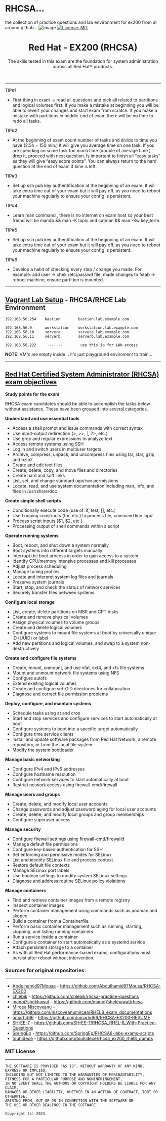 # RHCSA...
the collection of practice questions and lab environment for ex200 from all around github...
![image](repo-img/redhat.png)
[![License: MIT](https://img.shields.io/badge/License-MIT-blue.svg)](https://opensource.org/licenses/MIT "MIT License")

<p align="center">
  <h1 align="center">Red Hat - EX200 (RHCSA)</h1>
  <p align="center">The skills tested in this exam are the foundation for system administration across all Red Hat® products.</p>
  <br />
</p>

---
TIP#1

- First thing in exam -> read all questions and pick all related to partitions and logical volumes first. If you make a mistake at beginning you will be able to revert your changes and start exam from scratch. If you make a mistake with partitions in middle-end of exam there will be no time to redo all tasks.

TIP#2

- At the beginning of exam count number of tasks and divide to time you have (2.5h = 150 min.) it will give you average time on one task. If you are spending on some task too much time (double of average time ) drop it, proceed with next question. Is important to finish all “easy tasks” as they will give “easy score points”. You can always return to the hard question at the end of exam if time is left.

TIP#3

- Set up ssh pub key authentification at the beginning of an exam. It will take extra time out of your exam but it will pay off, as you need to reboot your machine regularly to ensure your config is persistent.

TIP#4

- Learn man command , there is no internet on exam host so your best friend will be mandb && man -K topic and catman && man -Kw key_term.

TIP#5

- Set up ssh pub key authentification at the beginning of an exam. It will take extra time out of your exam but it will pay off, as you need to reboot your machine regularly to ensure your config is persistent.

TIP#6

- Develop a habit of checking every step / change you made. For example: add user -> chek /etc/passwd file, made changes to fstab -> reboot machine, ensure partition is mounted.

---
## [**Vagrant Lab Setup**](VagrantPlayground/README.md) - RHCSA/RHCE Lab Environment

```
192.168.56.254    bastion        bastion.lab.example.com

192.168.56.9      workstation    workstation.lab.example.com
192.168.56.10     servera        servera.lab.example.com
192.168.56.11     serverb        serverb.lab.example.com

192.168.56.222     ·······        use this ip for LAN access 
```
**NOTE**: VM's are empty inside... it's just playground enviroment to train...

---

## [**Red Hat Certified System Administrator (RHCSA)** exam objectives](https://www.redhat.com/en/services/training/ex200-red-hat-certified-system-administrator-rhcsa-exam?section=objectives)


**Study points for the exam**

RHCSA exam candidates should be able to accomplish the tasks below without assistance. These have been grouped into several categories.


**Understand and use essential tools**
- Access a shell prompt and issue commands with correct syntax
- Use input-output redirection (>, >>, |, 2>, etc.)
- Use grep and regular expressions to analyze text
- Access remote systems using SSH
- Log in and switch users in multiuser targets
- Archive, compress, unpack, and uncompress files using tar, star, gzip, and bzip2
- Create and edit text files
- Create, delete, copy, and move files and directories
- Create hard and soft links
- List, set, and change standard ugo/rwx permissions
- Locate, read, and use system documentation including man, info, and files in /usr/share/doc

**Create simple shell scripts**
- Conditionally execute code (use of: if, test, [], etc.)
- Use Looping constructs (for, etc.) to process file, command line input
- Process script inputs ($1, $2, etc.)
- Processing output of shell commands within a script

**Operate running systems**
- Boot, reboot, and shut down a system normally
- Boot systems into different targets manually
- Interrupt the boot process in order to gain access to a system
- Identify CPU/memory intensive processes and kill processes
- Adjust process scheduling
- Manage tuning profiles
- Locate and interpret system log files and journals
- Preserve system journals
- Start, stop, and check the status of network services
- Securely transfer files between systems

**Configure local storage**
- List, create, delete partitions on MBR and GPT disks
- Create and remove physical volumes
- Assign physical volumes to volume groups
- Create and delete logical volumes
- Configure systems to mount file systems at boot by universally unique ID (UUID) or label
- Add new partitions and logical volumes, and swap to a system non-destructively

**Create and configure file systems**
- Create, mount, unmount, and use vfat, ext4, and xfs file systems
- Mount and unmount network file systems using NFS
- Configure autofs
- Extend existing logical volumes
- Create and configure set-GID directories for collaboration
- Diagnose and correct file permission problems

**Deploy, configure, and maintain systems**
- Schedule tasks using at and cron
- Start and stop services and configure services to start automatically at boot
- Configure systems to boot into a specific target automatically
- Configure time service clients
- Install and update software packages from Red Hat Network, a remote repository, or from the local file system
- Modify the system bootloader

**Manage basic networking**
- Configure IPv4 and IPv6 addresses
- Configure hostname resolution
- Configure network services to start automatically at boot
- Restrict network access using firewall-cmd/firewall

**Manage users and groups**
- Create, delete, and modify local user accounts
- Change passwords and adjust password aging for local user accounts
- Create, delete, and modify local groups and group memberships
- Configure superuser access

**Manage security**
- Configure firewall settings using firewall-cmd/firewalld
- Manage default file permissions
- Configure key-based authentication for SSH
- Set enforcing and permissive modes for SELinux
- List and identify SELinux file and process context
- Restore default file contexts
- Manage SELinux port labels
- Use boolean settings to modify system SELinux settings
- Diagnose and address routine SELinux policy violations

**Manage containers**
- Find and retrieve container images from a remote registry
- Inspect container images
- Perform container management using commands such as podman and skopeo
- Build a container from a Containerfile
- Perform basic container management such as running, starting, stopping, and listing running containers
- Run a service inside a container
- Configure a container to start automatically as a systemd service
- Attach persistent storage to a container
- As with all Red Hat performance-based exams, configurations must persist after reboot without intervention.

### Sources for original repositories:

---
- [Abdulhamid97Mousa](https://github.com/Abdulhamid97Mousa) - https://github.com/Abdulhamid97Mousa/RHCSA-EX200
- [chlebik](https://github.com/chlebik) - https://github.com/chlebik/rhcsa-practice-questions
- [manoj7shekhawat](https://github.com/manoj7shekhawat) - https://github.com/manoj7shekhawat/rhcsa
- [Mircea Niscoveanu](https://github.com/niscoveanumircea) - https://github.com/niscoveanumircea/RHEL8_exam_documentations
- [omarhd66](https://github.com/omarhd66) - https://github.com/omarhd66/RHCSA-EX200-RESUME
- [SHrEE-7](https://git.codeproxy.net/SHrEE-7) - https://github.com/SHrEE-7/RHCSA_RHEL-8_With-Practice-Questions
- [SpringEp](https://github.com/SpringEp) - https://github.com/SpringEp/RHCSA8-labs-exams-scripts
- [touhidece](https://github.com/touhidece) - https://github.com/touhidece/rhcsa_ex200_rhel8_dumps

### MIT License
---
```
THE SOFTWARE IS PROVIDED "AS IS", WITHOUT WARRANTY OF ANY KIND, EXPRESS OR IMPLIED, 
INCLUDING BUT NOT LIMITED TO THE WARRANTIES OF MERCHANTABILITY, 
FITNESS FOR A PARTICULAR PURPOSE AND NONINFRINGEMENT. 
IN NO EVENT SHALL THE AUTHORS OR COPYRIGHT HOLDERS BE LIABLE FOR ANY CLAIM, 
DAMAGES OR OTHER LIABILITY, WHETHER IN AN ACTION OF CONTRACT, TORT OR OTHERWISE,
ARISING FROM, OUT OF OR IN CONNECTION WITH THE SOFTWARE OR 
THE USE OR OTHER DEALINGS IN THE SOFTWARE. 

Copyright (c) 2023
```
